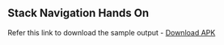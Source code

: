 ## Stack Navigation Hands On

Refer this link to download the sample output - [Download APK](https://github.com/Kalvium-Program/stack_navigation_Hands_on/releases/tag/1.0.0)
